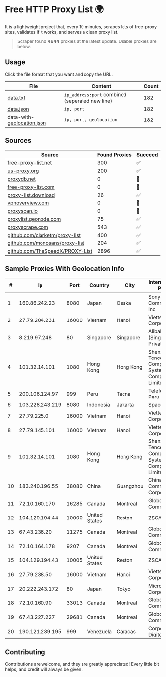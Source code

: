 
# Free HTTP Proxy List 🌍

It is a lightweight project that, every 10 minutes, scrapes lots of free-proxy sites, validates if it works, and serves a clean proxy list.


> Scraper found **4644** proxies at the latest update. Usable proxies are below.

## Usage

Click the file format that you want and copy the URL.


|File|Content|Count|
|----|-------|-----|
|[data.txt](https://raw.githubusercontent.com/themiralay/Proxy-List-World/master/data.txt)|`ip_address:port` combined (seperated new line)|182|
|[data.json](https://raw.githubusercontent.com/themiralay/Proxy-List-World/master/data.json)|`ip, port`|182|
|[data-with-geolocation.json](https://raw.githubusercontent.com/themiralay/Proxy-List-World/master/data-with-geolocation.json)|`ip, port, geolocation`|182|

## Sources

|Source|Found Proxies|Succeed|
|------|-------------|-------|
|[free-proxy-list.net](https://free-proxy-list.net)|300|✅|
|[us-proxy.org](https://www.us-proxy.org)|200|✅|
|[proxydb.net](http://proxydb.net)|0|🚫|
|[free-proxy-list.com](https://free-proxy-list.com/?page=&port=&type%5B%5D=http&type%5B%5D=https&up_time=0&search=Search)|0|🚫|
|[proxy-list.download](https://www.proxy-list.download/HTTP)|26|✅|
|[vpnoverview.com](https://vpnoverview.com/privacy/anonymous-browsing/free-proxy-servers)|0|🚫|
|[proxyscan.io](https://www.proxyscan.io)|0|🚫|
|[proxylist.geonode.com](https://proxylist.geonode.com/api/proxy-list?limit=300&page=1&sort_by=lastChecked&sort_type=desc&protocols=http,https)|75|✅|
|[proxyscrape.com](https://api.proxyscrape.com/v2/?request=displayproxies&protocol=http&timeout=10000&country=all&ssl=all&anonymity=all)|543|✅|
|[github.com/clarketm/proxy-list](https://raw.githubusercontent.com/clarketm/proxy-list/master/proxy-list-raw.txt)|400|✅|
|[github.com/monosans/proxy-list](https://raw.githubusercontent.com/monosans/proxy-list/main/proxies/http.txt)|204|✅|
|[github.com/TheSpeedX/PROXY-List](https://raw.githubusercontent.com/TheSpeedX/PROXY-List/master/http.txt)|2896|✅|


## Sample Proxies With Geolocation Info

|#|Ip|Port|Country|City|Internet Service Provider|
|-|--|----|-------|----|-------------------------|
|1|160.86.242.23|8080|Japan|Osaka|Sony Network Communications Inc|
|2|27.79.204.231|16000|Vietnam|Hanoi|Viettel Corporation|
|3|8.219.97.248|80|Singapore|Singapore|Alibaba Cloud (Singapore) Private Limited|
|4|101.32.14.101|1080|Hong Kong|Hong Kong|Shenzhen Tencent Computer Systems Company Limited|
|5|200.106.124.97|999|Peru|Tacna|Telefonica del Peru|
|6|103.228.243.219|8080|Indonesia|Jakarta|SpaceX Starlink|
|7|27.79.225.0|16000|Vietnam|Hanoi|Viettel Corporation|
|8|27.79.145.101|16000|Vietnam|Hanoi|Viettel Corporation|
|9|101.32.14.101|1080|Hong Kong|Hong Kong|Shenzhen Tencent Computer Systems Company Limited|
|10|183.240.196.55|38080|China|Guangzhou|China Mobile Communications Corporation|
|11|72.10.160.170|16285|Canada|Montreal|GloboTech Communications|
|12|104.129.194.44|10000|United States|Reston|ZSCALER, INC.|
|13|67.43.236.20|11275|Canada|Montreal|GloboTech Communications|
|14|72.10.164.178|9207|Canada|Montreal|GloboTech Communications|
|15|104.129.194.43|10005|United States|Reston|ZSCALER, INC.|
|16|27.79.238.50|16000|Vietnam|Hanoi|Viettel Corporation|
|17|20.222.243.172|80|Japan|Tokyo|Microsoft Corporation|
|18|72.10.160.90|33013|Canada|Montreal|GloboTech Communications|
|19|67.43.227.227|29681|Canada|Montreal|GloboTech Communications|
|20|190.121.239.195|999|Venezuela|Caracas|Corporacion Digitel C.A|



## Contributing

Contributions are welcome, and they are greatly appreciated! Every
little bit helps, and credit will always be given.

